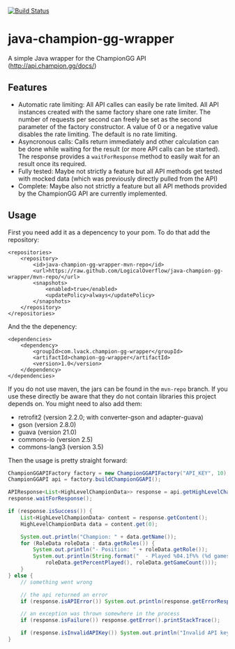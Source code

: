 [![Build Status](https://travis-ci.org/LogicalOverflow/java-champion-gg-wrapper.svg?branch=prod)](https://travis-ci.org/LogicalOverflow/java-champion-gg-wrapper)

# java-champion-gg-wrapper
A simple Java wrapper for the ChampionGG API (http://api.champion.gg/docs/)

## Features
* Automatic rate limiting: All API calles can easily be rate limited. All API instances created with the same factory share one rate limiter. The number of requests per second can freely be set as the second parameter of the factory constructor. A value of 0 or a negative value disables the rate limiting. The default is no rate limiting.
* Asyncronous calls: Calls return immediately and other calculation can be done while waiting for the result (or more API calls can be started). The response provides a `waitForResponse` method to easily wait for an result once its required.
* Fully tested: Maybe not strictly a feature but all API methods get tested with mocked data (which was previously directly pulled from the API)
* Complete: Maybe also not strictly a feature but all API methods provided by the ChampionGG API are currently implemented.

## Usage
First you need add it as a depencency to your pom. To do that add the repository:
```
<repositories>
	<repository>
		<id>java-champion-gg-wrapper-mvn-repo</id>
		<url>https://raw.github.com/LogicalOverflow/java-champion-gg-wrapper/mvn-repo/</url>
		<snapshots>
			<enabled>true</enabled>
			<updatePolicy>always</updatePolicy>
		</snapshots>
	</repository>
</repositories>
```
And the the depenency:
```
<dependencies>
	<dependency>
		<groupId>com.lvack.champion-gg-wrapper</groupId>
		<artifactId>champion-gg-wrapper</artifactId>
		<version>1.0</version>
	</dependency>
</dependencies>
```

If you do not use maven, the jars can be found in the `mvn-repo` branch. If you use these directly be aware that they do not contain libraries this project depends on. You might need to also add them:
* retrofit2 (version 2.2.0; with converter-gson and adapter-guava)
* gson (version 2.8.0)
* guava (version 21.0)
* commons-io (version 2.5)
* commons-lang3 (version 3.5)

Then the usage is pretty straight forward:
```java
ChampionGGAPIFactory factory = new ChampionGGAPIFactory("API_KEY", 10); // do at most 10 requests per second
ChampionGGAPI api = factory.buildChampionGGAPI();

APIResponse<List<HighLevelChampionData>> response = api.getHighLevelChampionData();
response.waitForResponse();

if (response.isSuccess()) {
	List<HighLevelChampionData> content = response.getContent();
	HighLevelChampionData data = content.get(0);

	System.out.println("Champion: " + data.getName());
	for (RoleData roleData : data.getRoles()) {
		System.out.println("- Position: " + roleData.getRole());
		System.out.println(String.format("  - Played %04.1f%% (%d games) of the time in this role",
			roleData.getPercentPlayed(), roleData.getGameCount()));
	}
} else {
	// something went wrong

	// the api returned an error
	if (response.isAPIError()) System.out.println(response.getErrorResponse());

	// an exception was thrown somewhere in the process
	if (response.isFailure()) response.getError().printStackTrace();

	if (response.isInvalidAPIKey()) System.out.println("Invalid API key!");
}
```

